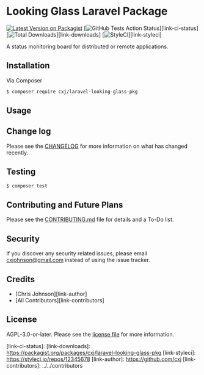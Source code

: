 # Looking Glass Laravel Package

[![Latest Version on Packagist][ico-version]][link-packagist]
[![GitHub Tests Action Status][ico-ci-status]][link-ci-status]
[![Total Downloads][ico-downloads]][link-downloads]
[![StyleCI][ico-styleci]][link-styleci]

A status monitoring board for distributed or remote applications.

## Installation

Via Composer

``` bash
$ composer require cxj/laravel-looking-glass-pkg
```

## Usage

## Change log

Please see the [CHANGELOG](CHANGELOG.md) for more information on what has changed recently.

## Testing

``` bash
$ composer test
```

## Contributing and Future Plans

Please see the [CONTRIBUTING.md](CONTRIBUTING.md) file for details and a To-Do list.

## Security

If you discover any security related issues, please email cxjohnson@gmail.com instead of using the issue tracker.

## Credits

- [Chris Johnson][link-author]
- [All Contributors][link-contributors]

## License

AGPL-3.0-or-later. Please see the [license file](LICENSE.md) for more information.

[ico-version]: https://img.shields.io/packagist/v/cxj/laravel-looking-glass-pkg.svg?style=flat-square
[ico-ci-status]: https://img.shields.io/github/actions/workflow/status/cxj/laravel-looking-glass-pkg/run-tests.yml?branch=main&label=tests&style=flat-square
[ico-downloads]: https://img.shields.io/packagist/dt/cxj/laravel-looking-glass-pkg.svg?style=flat-square
[ico-styleci]: https://styleci.io/repos/packagist/cxj/laravel-looking-glass-pkg.svg?style=flat-square

[link-packagist]: https://packagist.org/packages/cxj/laravel-looking-glass-pkg
[link-ci-status]: 
[link-downloads]: https://packagist.org/packages/cxj/laravel-looking-glass-pkg
[link-styleci]: https://styleci.io/repos/12345678
[link-author]: https://github.com/cxj
[link-contributors]: ../../contributors
